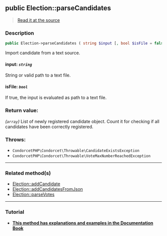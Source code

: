## public Election::parseCandidates

> [Read it at the source](https://github.com/julien-boudry/Condorcet/blob/master/src/ElectionProcess/CandidatesProcess.php#L255)

### Description    

```php
public Election->parseCandidates ( string $input [, bool $isFile = false] ): array
```

Import candidate from a text source.
    

#### **input:** *`string`*   
String or valid path to a text file.    


#### **isFile:** *`bool`*   
If true, the input is evaluated as path to a text file.    


### Return value:   

*(`array`)* List of newly registered candidate object. Count it for checking if all candidates have been correctly registered.



### Throws:   

* ```CondorcetPHP\Condorcet\Throwable\CandidateExistsException```
* ```CondorcetPHP\Condorcet\Throwable\VoteMaxNumberReachedException```

---------------------------------------

### Related method(s)      

* [Election::addCandidate](/Docs/ApiReferences/Election%20Class/public%20Election--addCandidate.md)    
* [Election::addCandidatesFromJson](/Docs/ApiReferences/Election%20Class/public%20Election--addCandidatesFromJson.md)    
* [Election::parseVotes](/Docs/ApiReferences/Election%20Class/public%20Election--parseVotes.md)    

---------------------------------------

### Tutorial

* **[This method has explanations and examples in the Documentation Book](https://www.condorcet.io/3.AsPhpLibrary/4.Candidates)**    
